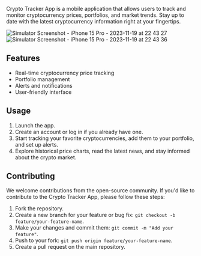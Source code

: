 Crypto Tracker App is a mobile application that allows users to track and monitor cryptocurrency prices, portfolios, and market trends. Stay up to date with the latest cryptocurrency information right at your fingertips.





![Simulator Screenshot - iPhone 15 Pro - 2023-11-19 at 22 43 27](https://github.com/jairajput/CryptoApp/assets/80166407/83a198c7-923c-4f87-87c7-fea949d000eb)
![Simulator Screenshot - iPhone 15 Pro - 2023-11-19 at 22 43 36](https://github.com/jairajput/CryptoApp/assets/80166407/67a2b3d8-9a63-489c-acc2-4119963f8b3e)



## Features

- Real-time cryptocurrency price tracking
- Portfolio management
- Alerts and notifications
- User-friendly interface

## Usage

1. Launch the app.
2. Create an account or log in if you already have one.
3. Start tracking your favorite cryptocurrencies, add them to your portfolio, and set up alerts.
4. Explore historical price charts, read the latest news, and stay informed about the crypto market.


## Contributing

We welcome contributions from the open-source community. If you'd like to contribute to the Crypto Tracker App, please follow these steps:

1. Fork the repository.
2. Create a new branch for your feature or bug fix: `git checkout -b feature/your-feature-name`.
3. Make your changes and commit them: `git commit -m "Add your feature"`.
4. Push to your fork: `git push origin feature/your-feature-name`.
5. Create a pull request on the main repository.

